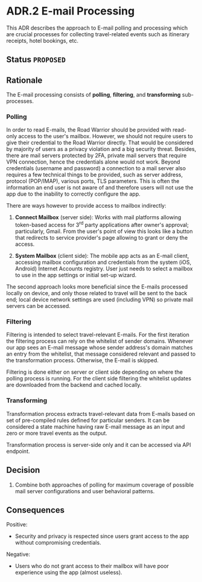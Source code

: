 # ADR.2 E-mail Processing
This ADR describes the approach to E-mail polling and processing which are crucial processes for collecting 
travel-related events such as itinerary receipts, hotel bookings, etc.

## Status `PROPOSED`

## Rationale
The E-mail processing consists of **polling**, **filtering**, and **transforming** sub-processes.

### Polling
In order to read E-mails, the Road Warrior should be provided with read-only access to the user's mailbox. However,
we should not require users to give their credential to the Road Warrior directly. That would be considered by majority 
of users as a privacy violation and a big security threat. Besides, there are mail servers protected by 2FA, private
mail servers that require VPN connection, hence the credentials alone would not work. Beyond credentials (username and 
password) a connection to a mail server also requires a few technical things to be provided, such as server address, 
protocol (POP/IMAP), various ports, TLS parameters. This is often the information an end user is not aware of and 
therefore users will not use the app due to the inability to correctly configure the app.

There are ways however to provide access to mailbox indirectly:

1. **Connect Mailbox** (server side): Works with mail platforms allowing token-based access for 3<sup>rd</sup> party 
   applications after owner's approval; particularly, Gmail. From the user's point of view this looks like a button 
   that redirects to service provider's page allowing to grant or deny the access.
    
2. **System Mailbox** (client side): The mobile app acts as an E-mail client, accessing mailbox configuration and 
credentials from the system (iOS, Android) Internet Accounts registry. User just needs to select a mailbox to use
in the app settings or initial set-up wizard.

The second approach looks more beneficial since the E-mails processed locally on device, and only those related to 
travel will be sent to the back end; local device network settings are used (including VPN) so private mail servers
can be accessed.

### Filtering
Filtering is intended to select travel-relevant E-mails. For the first iteration the filtering process can rely on the
whitelist of sender domains. Whenever our app sees an E-mail message whose sender address's domain matches an entry from
the whitelist, that message considered relevant and passed to the transformation process. Otherwise, the E-mail is 
skipped.

Filtering is done either on server or client side depending on where the polling process is running. For the client 
side filtering the whitelist updates are downloaded from the backend and cached locally.

### Transforming
Transformation process extracts travel-relevant data from E-mails based on set of pre-compiled rules defined for 
particular senders. It can be considered a state machine having raw E-mail message as an input and zero or more 
travel events as the output.

Transformation process is server-side only and it can be accessed via API endpoint.

## Decision
1. Combine both approaches of polling for maximum coverage of possible mail server configurations and user behavioral patterns.

## Consequences

Positive:

* Security and privacy is respected since users grant access to the app without compromising credentials.

Negative:

* Users who do not grant access to their mailbox will have poor experience using the app (almost useless).
